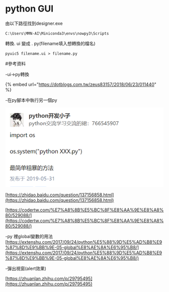 # python GUI

由以下路徑找到designer.exe

```text
C:\Users\MMN-AI\Miniconda3\envs\nowpy3\Scripts
```

轉換. ui 變成 . py\(filename填入想轉換的檔名\)

```text
pyuic5 filename.ui > filename.py
```





\#參考資料

-ui-&gt;py轉換

{% embed url="https://dotblogs.com.tw/zeus83157/2018/06/23/011440" %}

-在py腳本中執行另一個py

![](.gitbook/assets/image%20%2830%29.png)

[https://zhidao.baidu.com/question/137156858.html](https://zhidao.baidu.com/question/137156858.html)

[https://codertw.com/%E7%A8%8B%E5%BC%8F%E8%AA%9E%E8%A8%80/529088/](https://codertw.com/%E7%A8%8B%E5%BC%8F%E8%AA%9E%E8%A8%80/529088/)

-py 裡global變數的用法[https://extenshu.com/2017/09/24/python%E5%88%9D%E5%AD%B8%E9%87%8D%E9%BB%9E-05-global%E8%AE%8A%E6%95%B8/](https://extenshu.com/2017/09/24/python%E5%88%9D%E5%AD%B8%E9%87%8D%E9%BB%9E-05-global%E8%AE%8A%E6%95%B8/)

-彈出視窗\(alert效果\)

[https://zhuanlan.zhihu.com/p/29795495](https://zhuanlan.zhihu.com/p/29795495)




